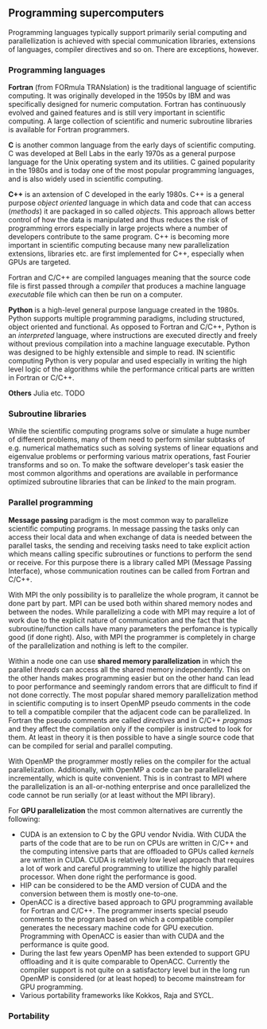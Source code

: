 ## Programming supercomputers

Programming languages typically support primarily serial computing and parallellization is achieved with special communication libraries, extensions of languages, compiler directives and so on. There are exceptions, however. 

### Programming languages

**Fortran** (from FORmula TRANslation) is the traditional language of scientific computing. It was originally developed in the 1950s by IBM and was specifically designed for numeric computation. Fortran has continuously evolved and gained features and is still very important in scientific computing. A large collection of scientific and numeric subroutine libraries is available for Fortran programmers.

**C** is another common language from the early days of scientific computing. C was developed at Bell Labs in the early 1970s as a general purpose language for the Unix operating system and its utilities. C gained popularity in the 1980s and is today one of the most popular programming languages, and is also widely used in scientific computing.

**C++** is an axtension of C developed in the early 1980s. C++ is a general purpose *object oriented* language in which data and code that can access (*methods*) it are packaged in so called *objects*. This approach allows better control of how the data is manipulated and thus reduces the risk of programming errors especially in large projects where a number of developers contribute to the same program. C++ is becoming more important in scientific computing because many new parallelization extensions, libraries etc. are first implemented for C++, especially when GPUs are targeted.

Fortran and C/C++ are compiled languages meaning that the source code file is first passed through a *compiler* that produces a machine language *executable* file which can then be run on a computer.

**Python** is a high-level general purpose language created in the 1980s. Python supports multiple programming paradigms, including structured, object oriented and functional. As opposed to Fortran and C/C++, Python is an *interpreted* language, where instructions are executed directly and freely without previous compilation into a machine language executable. Python was designed to be highly extensible and simple to read. IN scientific computing Python is very popular and used especially in writing the high level logic of the algorithms while the performance critical parts are written in Fortran or C/C++.

**Others** Julia etc. TODO

### Subroutine libraries

While the scientific computing programs solve or simulate a huge number of different problems, many of them need to perform similar subtasks of e.g. numerical mathematics such as solving systems of linear equations and eigenvalue problems or performing various matrix operations, fast Fourier transforms and so on. To make the software developer's task easier the most common algorithms and operations are available in performance optimized subroutine libraries that can be *linked* to the main program.

### Parallel programming

**Message passing** paradigm is the most common way to parallelize scientific computing programs. In message passing the tasks only can access their local data and when exchange of data is needed between the parallel tasks, the sending and receiving tasks need to take explicit action which means calling specific subroutines or functions to perform the send or receive. For this purpose there is a library called MPI (Message Passing Interface), whose communication routines can be called from Fortran and C/C++. 

With MPI the only possibility is to parallelize the whole program, it cannot be done part by part. MPI can be used both within shared memory nodes and between the nodes. While parallelizing a code with MPI may require a lot of work due to the explicit nature of communication and the fact that the subroutine/function calls have many parameters the perfomance is typically good (if done right). Also, with MPI the programmer is completely in charge of the parallelization and nothing is left to the compiler.

Within a node one can use **shared memory parallelization** in which the parallel *threads* can access all the shared memory independently. This on the other hands makes programming easier but on the other hand can lead to poor performance and seemingly random errors that are difficult to find if not done correctly. The most popular shared memory parallelization method in scientific computing is to insert OpenMP pseudo comments in the code to tell a compatible compiler that the adjacent code can be parallelized. In Fortran the pseudo comments are called *directives* and in C/C++ *pragmas* and they affect the compilation only if the compiler is instructed to look for them. At least in theory it is then possible to have a single source code that can be compiled for serial and parallel computing. 

With OpenMP the programmer mostly relies on the compiler for the actual parallelization. Additionally, with OpenMP a code can be parallelized incrementally, which is quite convenient. This is in contrast to MPI where the parallelization is an all-or-nothing enterprise and once parallelized the code cannot be run serially (or at least without the MPI library).

For **GPU parallelization** the most common alternatives are currently the following:
- CUDA is an extension to C by the GPU vendor Nvidia. With CUDA the parts of the code that are to be run on CPUs are written in C/C++ and the computing intensive parts that are offloaded to GPUs called *kernels* are written in CUDA. CUDA is relatively low level approach that requires a lot of work and careful programming to utillize the highly parallel processor. When done right the performance is good.
- HIP can be considered to be the AMD version of CUDA and the conversion between them is mostly one-to-one.
- OpenACC is a directive based approach to GPU programming available for Fortran and C/C++. The programmer inserts special pseudo comments to the program based on which a compatible compiler generates the necessary machine code for GPU execution. Programming with OpenACC is easier than with CUDA and the performance is quite good.
- During the last few years OpenMP has been extended to support GPU offloading and it is quite comparable to OpenACC. Currently the compiler support is not quite on a satisfactory level but in the long run OpenMP is considered (or at least hoped) to become mainstream for GPU programming.
- Various portability frameworks like Kokkos, Raja and SYCL.

### Portability


